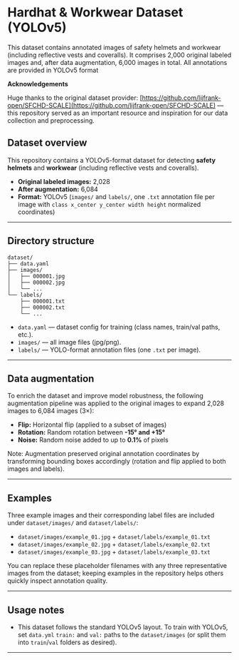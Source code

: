 # Hardhat & Workwear Dataset (YOLOv5)

This dataset contains annotated images of safety helmets and workwear (including reflective vests and coveralls). It comprises 2,000 original labeled images and, after data augmentation, 6,000 images in total. All annotations are provided in YOLOv5 format

**Acknowledgements**

Huge thanks to the original dataset provider: [https://github.com/lijfrank-open/SFCHD-SCALE](https://github.com/lijfrank-open/SFCHD-SCALE) — this repository served as an important resource and inspiration for our data collection and preprocessing.


## Dataset overview

This repository contains a YOLOv5-format dataset for detecting **safety helmets** and **workwear** (including reflective vests and coveralls).

* **Original labeled images:** 2,028
* **After augmentation:** 6,084
* **Format:** YOLOv5 (`images/` and `labels/`, one `.txt` annotation file per image with `class x_center y_center width height` normalized coordinates)

---

## Directory structure

```
dataset/
├── data.yaml
├── images/
│   ├── 000001.jpg
│   ├── 000002.jpg
│   └── ...
└── labels/
    ├── 000001.txt
    ├── 000002.txt
    └── ...
```

* `data.yaml` — dataset config for training (class names, train/val paths, etc.).
* `images/` — all image files (jpg/png).
* `labels/` — YOLO-format annotation files (one `.txt` per image).

---

## Data augmentation

To enrich the dataset and improve model robustness, the following augmentation pipeline was applied to the original images to expand 2,028 images to 6,084 images (3×):

* **Flip:** Horizontal flip (applied to a subset of images)
* **Rotation:** Random rotation between **-15° and +15°**
* **Noise:** Random noise added to up to **0.1%** of pixels

Note: Augmentation preserved original annotation coordinates by transforming bounding boxes accordingly (rotation and flip applied to both images and labels).

---

## Examples

Three example images and their corresponding label files are included under `dataset/images/` and `dataset/labels/`:

* `dataset/images/example_01.jpg` + `dataset/labels/example_01.txt`
* `dataset/images/example_02.jpg` + `dataset/labels/example_02.txt`
* `dataset/images/example_03.jpg` + `dataset/labels/example_03.txt`

You can replace these placeholder filenames with any three representative images from the dataset; keeping examples in the repository helps others quickly inspect annotation quality.

---

## Usage notes

* This dataset follows the standard YOLOv5 layout. To train with YOLOv5, set `data.yml` `train:` and `val:` paths to the `dataset/images` (or split them into `train`/`val` folders as desired).

---



